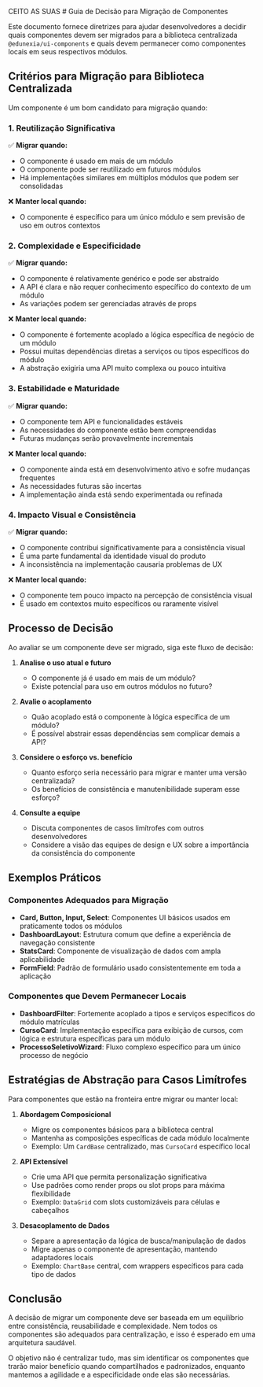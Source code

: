 CEITO AS SUAS # Guia de Decisão para Migração de Componentes

Este documento fornece diretrizes para ajudar desenvolvedores a decidir quais componentes devem ser migrados para a biblioteca centralizada `@edunexia/ui-components` e quais devem permanecer como componentes locais em seus respectivos módulos.

## Critérios para Migração para Biblioteca Centralizada

Um componente é um bom candidato para migração quando:

### 1. Reutilização Significativa

✅ **Migrar quando:**
- O componente é usado em mais de um módulo
- O componente pode ser reutilizado em futuros módulos
- Há implementações similares em múltiplos módulos que podem ser consolidadas

❌ **Manter local quando:**
- O componente é específico para um único módulo e sem previsão de uso em outros contextos

### 2. Complexidade e Especificidade

✅ **Migrar quando:**
- O componente é relativamente genérico e pode ser abstraído
- A API é clara e não requer conhecimento específico do contexto de um módulo
- As variações podem ser gerenciadas através de props

❌ **Manter local quando:**
- O componente é fortemente acoplado a lógica específica de negócio de um módulo
- Possui muitas dependências diretas a serviços ou tipos específicos do módulo
- A abstração exigiria uma API muito complexa ou pouco intuitiva

### 3. Estabilidade e Maturidade

✅ **Migrar quando:**
- O componente tem API e funcionalidades estáveis
- As necessidades do componente estão bem compreendidas
- Futuras mudanças serão provavelmente incrementais

❌ **Manter local quando:**
- O componente ainda está em desenvolvimento ativo e sofre mudanças frequentes
- As necessidades futuras são incertas
- A implementação ainda está sendo experimentada ou refinada

### 4. Impacto Visual e Consistência

✅ **Migrar quando:**
- O componente contribui significativamente para a consistência visual
- É uma parte fundamental da identidade visual do produto
- A inconsistência na implementação causaria problemas de UX

❌ **Manter local quando:**
- O componente tem pouco impacto na percepção de consistência visual
- É usado em contextos muito específicos ou raramente visível

## Processo de Decisão

Ao avaliar se um componente deve ser migrado, siga este fluxo de decisão:

1. **Analise o uso atual e futuro**
   - O componente já é usado em mais de um módulo? 
   - Existe potencial para uso em outros módulos no futuro?

2. **Avalie o acoplamento**
   - Quão acoplado está o componente à lógica específica de um módulo?
   - É possível abstrair essas dependências sem complicar demais a API?

3. **Considere o esforço vs. benefício**
   - Quanto esforço seria necessário para migrar e manter uma versão centralizada?
   - Os benefícios de consistência e manutenibilidade superam esse esforço?

4. **Consulte a equipe**
   - Discuta componentes de casos limítrofes com outros desenvolvedores
   - Considere a visão das equipes de design e UX sobre a importância da consistência do componente

## Exemplos Práticos

### Componentes Adequados para Migração

- **Card, Button, Input, Select**: Componentes UI básicos usados em praticamente todos os módulos
- **DashboardLayout**: Estrutura comum que define a experiência de navegação consistente
- **StatsCard**: Componente de visualização de dados com ampla aplicabilidade
- **FormField**: Padrão de formulário usado consistentemente em toda a aplicação

### Componentes que Devem Permanecer Locais

- **DashboardFilter**: Fortemente acoplado a tipos e serviços específicos do módulo matrículas
- **CursoCard**: Implementação específica para exibição de cursos, com lógica e estrutura específicas para um módulo
- **ProcessoSeletivoWizard**: Fluxo complexo específico para um único processo de negócio

## Estratégias de Abstração para Casos Limítrofes

Para componentes que estão na fronteira entre migrar ou manter local:

1. **Abordagem Composicional**
   - Migre os componentes básicos para a biblioteca central
   - Mantenha as composições específicas de cada módulo localmente
   - Exemplo: Um `CardBase` centralizado, mas `CursoCard` específico local

2. **API Extensível**
   - Crie uma API que permita personalização significativa
   - Use padrões como render props ou slot props para máxima flexibilidade
   - Exemplo: `DataGrid` com slots customizáveis para células e cabeçalhos

3. **Desacoplamento de Dados**
   - Separe a apresentação da lógica de busca/manipulação de dados
   - Migre apenas o componente de apresentação, mantendo adaptadores locais
   - Exemplo: `ChartBase` central, com wrappers específicos para cada tipo de dados

## Conclusão

A decisão de migrar um componente deve ser baseada em um equilíbrio entre consistência, reusabilidade e complexidade. Nem todos os componentes são adequados para centralização, e isso é esperado em uma arquitetura saudável.

O objetivo não é centralizar tudo, mas sim identificar os componentes que trarão maior benefício quando compartilhados e padronizados, enquanto mantemos a agilidade e a especificidade onde elas são necessárias. 